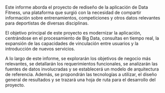 Este informe aborda el proyecto de  rediseño de la aplicación de Data Fitness, una plataforma  que surgió con la necesidad de compartir información sobre entrenamientos, competiciones y  otros datos relevantes para deportistas de diversas disciplinas.

El objetivo principal de este proyecto es modernizar la aplicación, centrándose en el procesamiento  de  Big  Data,  consultas  en  tiempo  real,  la  expansión  de  las  capacidades  de vinculación entre usuarios y la introducción de nuevos servicios.

A lo largo de este informe, se explorarán los objetivos de negocio más relevantes, se detallarán los requerimientos funcionales, se analizarán las fuentes de datos involucradas y se establecerá un modelo de arquitectura de  referencia. Además, se propondrán las tecnologías a utilizar, el diseño general de resultados y se trazará una hoja de ruta para el desarrollo del proyecto.
